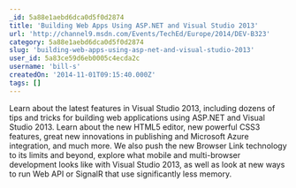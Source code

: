 ```yaml
---
_id: 5a88e1aebd6dca0d5f0d2874
title: 'Building Web Apps Using ASP.NET and Visual Studio 2013'
url: 'http://channel9.msdn.com/Events/TechEd/Europe/2014/DEV-B323'
category: 5a88e1aebd6dca0d5f0d2874
slug: 'building-web-apps-using-asp-net-and-visual-studio-2013'
user_id: 5a83ce59d6eb0005c4ecda2c
username: 'bill-s'
createdOn: '2014-11-01T09:15:40.000Z'
tags: []
---
```


Learn about the latest features in Visual Studio 2013, including dozens of tips and tricks for building web applications using ASP.NET and Visual Studio 2013. Learn about the new HTML5 editor, new powerful CSS3 features, great new innovations in publishing and Microsoft Azure integration, and much more. We also push the new Browser Link technology to its limits and beyond, explore what mobile and multi-browser development looks like with Visual Studio 2013, as well as look at new ways to run Web API or SignalR that use significantly less memory.
